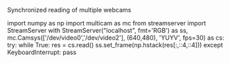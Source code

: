 Synchronized reading of multiple webcams


import numpy as np
import multicam as mc
from streamserver import StreamServer
with StreamServer("localhost", fmt='RGB') as ss, \
     mc.Camsys(['/dev/video0','/dev/video2'], (640,480), 'YUYV', fps=30) as cs:
    try:
        while True: 
            res = cs.read()
            ss.set_frame(np.hstack(res[:,::4,::4]))
    except KeyboardInterrupt:
        pass
